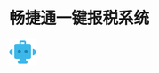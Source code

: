 # 畅捷通一键报税系统
![TaxRobot logo](https://github.com/chanjetdev/TaxRobot/blob/master/resource/robot.png)

